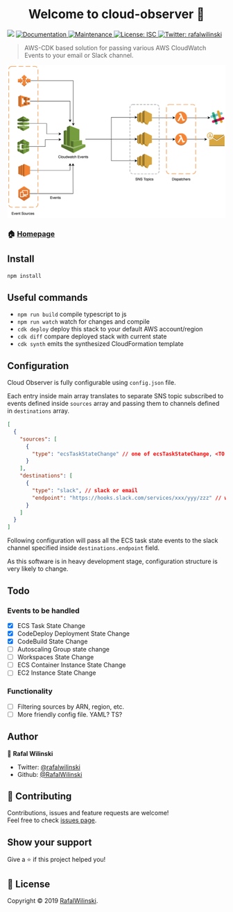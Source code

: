 <h1 align="center">Welcome to cloud-observer 👋</h1>
<p>
  <img src="https://img.shields.io/badge/version-0.1.0-blue.svg?cacheSeconds=2592000" />
  <a href="https://github.com/RafalWilinski/cloud-observer#readme">
    <img alt="Documentation" src="https://img.shields.io/badge/documentation-yes-brightgreen.svg" target="_blank" />
  </a>
  <a href="https://github.com/RafalWilinski/cloud-observer/graphs/commit-activity">
    <img alt="Maintenance" src="https://img.shields.io/badge/Maintained%3F-yes-green.svg" target="_blank" />
  </a>
  <a href="https://github.com/RafalWilinski/cloud-observer/blob/master/LICENSE">
    <img alt="License: ISC" src="https://img.shields.io/badge/License-ISC-yellow.svg" target="_blank" />
  </a>
  <a href="https://twitter.com/rafalwilinski">
    <img alt="Twitter: rafalwilinski" src="https://img.shields.io/twitter/follow/rafalwilinski.svg?style=social" target="_blank" />
  </a>
</p>

> AWS-CDK based solution for passing various AWS CloudWatch Events to your email or Slack channel.

![Demo](assets/schema.png?raw=true "Demo")

### 🏠 [Homepage](https://github.com/RafalWilinski/cloud-observer#readme)

## Install

```sh
npm install
```

## Useful commands

- `npm run build` compile typescript to js
- `npm run watch` watch for changes and compile
- `cdk deploy` deploy this stack to your default AWS account/region
- `cdk diff` compare deployed stack with current state
- `cdk synth` emits the synthesized CloudFormation template

## Configuration

Cloud Observer is fully configurable using `config.json` file.

Each entry inside main array translates to separate SNS topic subscribed to events defined inside `sources` array and passing them to channels defined in `destinations` array.

```json
[
  {
    "sources": [
      {
        "type": "ecsTaskStateChange" // one of ecsTaskStateChange, <TO BE ADDED...>
      }
    ],
    "destinations": [
      {
        "type": "slack", // slack or email
        "endpoint": "https://hooks.slack.com/services/xxx/yyy/zzz" // webhook url when slack, email address when dealing with email
      }
    ]
  }
]
```

Following configuration will pass all the ECS task state events to the slack channel specified inside `destinations.endpoint` field.

As this software is in heavy development stage, configuration structure is very likely to change.

## Todo

### Events to be handled

- [x] ECS Task State Change
- [x] CodeDeploy Deployment State Change
- [x] CodeBuild State Change
- [ ] Autoscaling Group state change
- [ ] Workspaces State Change
- [ ] ECS Container Instance State Change
- [ ] EC2 Instance State Change

### Functionality

- [ ] Filtering sources by ARN, region, etc.
- [ ] More friendly config file. YAML? TS?

## Author

👤 **Rafal Wilinski**

- Twitter: [@rafalwilinski](https://twitter.com/rafalwilinski)
- Github: [@RafalWilinski](https://github.com/RafalWilinski)

## 🤝 Contributing

Contributions, issues and feature requests are welcome!<br />Feel free to check [issues page](https://github.com/RafalWilinski/cloud-observer/issues).

## Show your support

Give a ⭐️ if this project helped you!

## 📝 License

Copyright © 2019 [RafalWilinski](https://github.com/RafalWilinski).<br />
